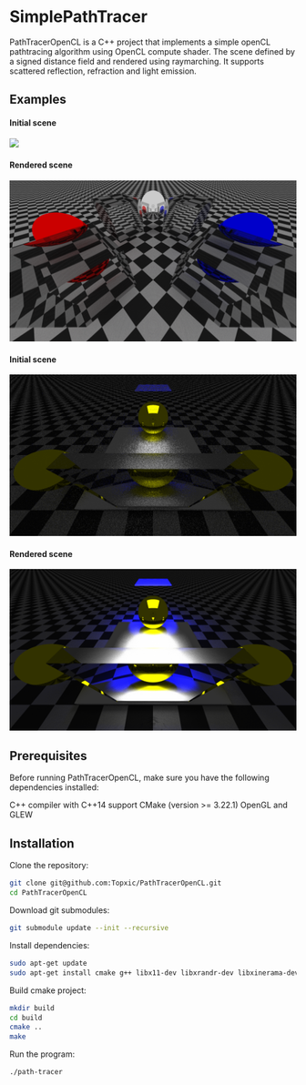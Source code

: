 # SimplePathTracer
PathTracerOpenCL is a C++ project that implements a simple openCL pathtracing algorithm using OpenCL compute shader.
The scene defined by a signed distance field and rendered using raymarching. It supports scattered reflection, refraction
and light emission.

## Examples
#### Initial scene
![](scene1.png)
#### Rendered scene
![](scene1Render.png)

#### Initial scene
![](scene2.png)
#### Rendered scene
![](scene2Render.png)

## Prerequisites
Before running PathTracerOpenCL, make sure you have the following dependencies installed:

C++ compiler with C++14 support
CMake (version >= 3.22.1)
OpenGL and GLEW

## Installation
Clone the repository:
```bash
git clone git@github.com:Topxic/PathTracerOpenCL.git
cd PathTracerOpenCL
```
Download git submodules:
```bash
git submodule update --init --recursive
```
Install dependencies:
```bash
sudo apt-get update
sudo apt-get install cmake g++ libx11-dev libxrandr-dev libxinerama-dev libgl1-mesa-dev libglew-dev
```
Build cmake project:
```bash
mkdir build
cd build
cmake ..
make
```
Run the program:
```bash
./path-tracer
```
